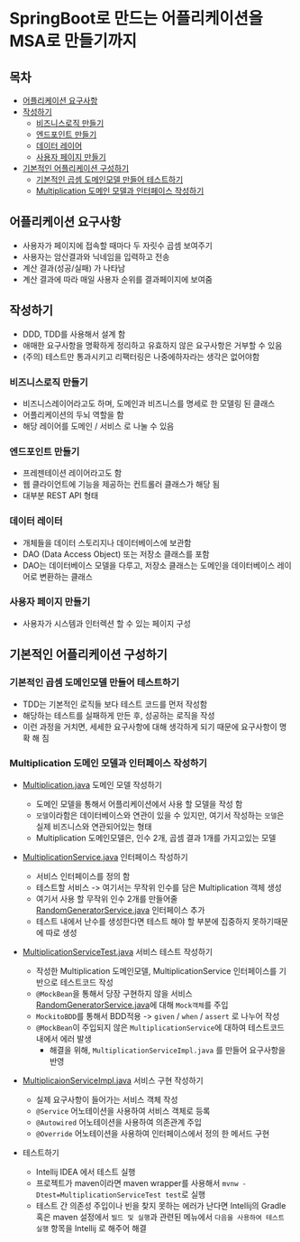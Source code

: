 # SpringBoot로 만드는 어플리케이션을 MSA로 만들기까지

## 목차
- [어플리케이션 요구사항](#어플리케이션-요구사항)
- [작성하기](#작성하기)
    - [비즈니스로직 만들기](#비즈니스로직-만들기)
    - [엔드포인트 만들기](#엔드포인트-만들기)
    - [데이터 레이어](#데이터-레이어)
    - [사용자 페이지 만들기](#사용자-페이지-만들기)
- [기본적인 어플리케이션 구성하기](#기본적인-어플리케이션-구성하기)
    - [기본적인 곱셈 도메인모델 만들어 테스트하기](#기본적인-곱셈-도메인모델-만들어-테스트하기)
    - [Multiplication 도메인 모델과 인터페이스 작성하기](#multiplication-도메인-모델과-인터페이스-작성하기)

## 어플리케이션 요구사항
- 사용자가 페이지에 접속할 때마다 두 자릿수 곱셈 보여주기
- 사용자는 암산결과와 닉네임을 입력하고 전송
- 계산 결과(성공/실패) 가 나타남
- 계산 결과에 따라 매일 사용자 순위를 결과페이지에 보여줌

## 작성하기
- DDD, TDD를 사용해서 설계 함
- 애매한 요구사항을 명확하게 정리하고 유효하지 않은 요구사항은 거부할 수 있음
- (주의) 테스트만 통과시키고 리팩터링은 나중에하자라는 생각은 없어야함

### 비즈니스로직 만들기
- 비즈니스레이어라고도 하며, 도메인과 비즈니스를 명세로 한 모델링 된 클래스
- 어플리케이션의 두뇌 역할을 함
- 해당 레이어를 도메인 / 서비스 로 나눌 수 있음

### 엔드포인트 만들기
- 프레젠테이션 레이어라고도 함
- 웹 클라이언트에 기능을 제공하는 컨트롤러 클래스가 해당 됨
- 대부분 REST API 형태

### 데이터 레이터
- 개체들을 데이터 스토리지나 데이터베이스에 보관함
- DAO (Data Access Object) 또는 저장소 클래스를 포함
- DAO는 데이터베이스 모델을 다루고, 저장소 클래스는 도메인을 데이터베이스 레이어로 변환하는 클래스

### 사용자 페이지 만들기
- 사용자가 시스템과 인터렉션 할 수 있는 페이지 구성

## 기본적인 어플리케이션 구성하기
### 기본적인 곱셈 도메인모델 만들어 테스트하기
- TDD는 기본적인 로직들 보다 테스트 코드를 먼저 작성함
- 해당하는 테스트를 실패하게 만든 후, 성공하는 로직을 작성
- 이런 과정을 거치면, 세세한 요구사항에 대해 생각하게 되기 때문에 요구사항이 명확 해 짐

### Multiplication 도메인 모델과 인터페이스 작성하기
- [Multiplication.java](src/main/java/com/example/springbootmsacalculator/domain/Multiplication.java) 도메인 모델 작성하기
    - 도메인 모델을 통해서 어플리케이션에서 사용 할 모델을 작성 함
    - `모델`이라함은 데이터베이스와 연관이 있을 수 있지만, 여기서 작성하는 `모델`은 실제 비즈니스와 연관되어있는 형태
    - Multiplication 도메인모델은, 인수 2개, 곱셈 결과 1개를 가지고있는 모델

- [MultiplicationService.java](src/main/java/com/example/springbootmsacalculator/service/MultiplicationService.java) 인터페이스 작성하기
    - 서비스 인터페이스를 정의 함
    - 테스트할 서비스 -> 여기서는 무작위 인수를 담은 Multiplication 객체 생성
    - 여기서 사용 할 무작위 인수 2개를 만들어줄 [RandomGeneratorService.java](src/main/java/com/example/springbootmsacalculator/service/RandomGeneratorService.java) 인터페이스 추가
    - 테스트 내에서 난수를 생성한다면 테스트 해야 할 부분에 집중하지 못하기때문에 따로 생성

- [MultiplicationServiceTest.java](src/test/java/com/example/springbootmsacalculator/service/MultiplicationServiceTest.java) 서비스 테스트 작성하기
    - 작성한 Multiplication 도메인모델, MultiplicationService 인터페이스를 기반으로 테스트코드 작성
    - `@MockBean`을 통해서 당장 구현하지 않을 서비스[RandomGeneratorService.java](src/main/java/com/example/springbootmsacalculator/service/RandomGeneratorService.java)에 대해 `Mock객체`를 주입
    - `MockitoBDD`를 통해서 BDD적용 -> `given` / `when` / `assert` 로 나누어 작성
    - `@MockBean`이 주입되지 않은 `MultiplicationService`에 대하여 테스트코드 내에서 에러 발생
        - 해결을 위해, `MultiplicationServiceImpl.java` 를 만들어 요구사항을 반영

- [MultiplicaionServiceImpl.java](src/main/java/com/example/springbootmsacalculator/service/MultiplicationServiceImpl.java) 서비스 구현 작성하기
    - 실제 요구사항이 들어가는 서비스 객체 작성
    - `@Service` 어노테이션을 사용하여 서비스 객체로 등록
    - `@Autowired` 어노테이션을 사용하여 의존관계 주입
    - `@Override` 어노테이션을 사용하여 인터페이스에서 정의 한 메서드 구현
- 테스트하기
    - Intellij IDEA 에서 테스트 실행
    - 프로젝트가 maven이라면 maven wrapper를 사용해서 `mvnw -Dtest=MultiplicationServiceTest test`로 실행
    - 테스트 간 의존성 주입이나 빈을 찾지 못하는 에러가 난다면 Intellij의 Gradle 혹은 maven 설정에서 `빌드 및 실행`과 관련된 메뉴에서 `다음을 사용하여 테스트 실행` 항목을 Intellij 로 해주어 해결
